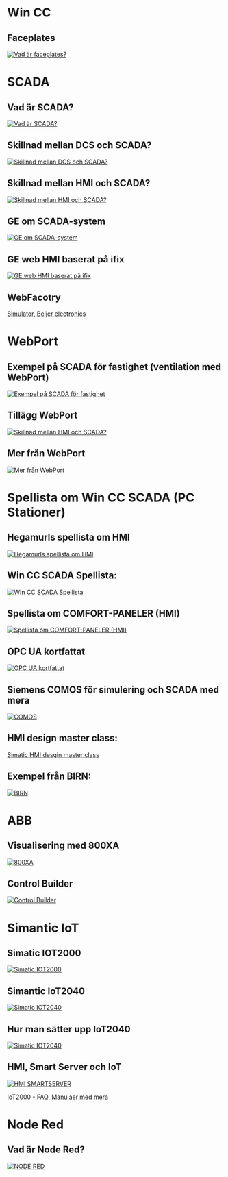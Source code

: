# Win CC
## Faceplates
[![Vad är faceplates?](http://img.youtube.com/vi/adb0mcOMDm4/0.jpg)](https://www.youtube.com/watch?v=adb0mcOMDm4 "TIA Portal: How to use Faceplate in WinCC")

# SCADA
## Vad är SCADA?
[![Vad är SCADA?](http://img.youtube.com/vi/nlFM1q9QPJw/0.jpg)](https://www.youtube.com/watch?v=nlFM1q9QPJw "What is SCADA?")

## Skillnad mellan DCS och SCADA?
[![Skillnad mellan DCS och SCADA?](http://img.youtube.com/vi/B3YVpgs9RY4/0.jpg)](https://www.youtube.com/watch?v=B3YVpgs9RY4 "What are the Differences between DCS and SCADA?")

## Skillnad mellan HMI och SCADA?
[![Skillnad mellan HMI och SCADA?](http://img.youtube.com/vi/xvVCSYt_YsQ/0.jpg)](https://www.youtube.com/watch?v=xvVCSYt_YsQ&ab_channel=RealPars "What is the difference between SCADA and HMI?")

## GE om SCADA-system
[![GE om SCADA-system](http://img.youtube.com/vi/ALZiNglO0XE/0.jpg)](https://www.youtube.com/watch?v=ALZiNglO0XE "Efficient Operators with High Performance HMI")

## GE web HMI baserat på ifix
[![GE web HMI baserat på ifix](http://img.youtube.com/vi/zYjBNdPk06U/0.jpg)](https://www.youtube.com/watch?v=zYjBNdPk06U&ab_channel=GEDigital "What’s New On-Premise to Cloud in HMI/SCADA?")


## WebFacotry 
[Simulator, Beijer electronics](https://demo.i4scada.de/process.html)

# WebPort
## Exempel på SCADA för fastighet (ventilation med WebPort)
[![Exempel på SCADA för fastighet](http://img.youtube.com/vi/ojDrCH419ic/0.jpg)](https://www.youtube.com/watch?v=ojDrCH419ic&feature=youtu.be "Web Port HMI/SCADA: Snabböverblick systembilder")

## Tillägg WebPort
[![Skillnad mellan HMI och SCADA?](http://img.youtube.com/vi/p7UE7QDvcRY/0.jpg)](https://www.youtube.com/watch?v=p7UE7QDvcRY&feature=youtu.be "Web Port HMI/SCADA: Skapa systembilder")

## Mer från WebPort
[![Mer från WebPort](http://img.youtube.com/vi/76YqAEX4zYU/0.jpg)](https://www.youtube.com/channel/UCkYdF5cqOfi6o5toWylPk5w/videos "Moldeo AB")


# Spellista om Win CC SCADA (PC Stationer)
## Hegamurls spellista om HMI
[![Hegamurls spellista om HMI](http://img.youtube.com/vi/cUN7lic-1hE/0.jpg)](https://www.youtube.com/watch?v=cUN7lic-1hE&list=PLtGimRyb0S0hgH5mWFTIo1DkP0kiG-qhU&ab_channel=Hegamurl "TIA Portal: HMI/TP Integration (Human Machine Interface)")

## Win CC SCADA Spellista:
[![Win CC SCADA Spellista](http://img.youtube.com/vi/3i1igeTPwGw/0.jpg)](https://www.youtube.com/watch?v=3i1igeTPwGw&list=PLCIyM9UeTXJh10D877mmGAjLbzFJdc18h "PLC SCADA Tutorial 5: Data logging & Alarm Logging in SCADA")

## Spellista om COMFORT-PANELER (HMI)
[![Spellista om COMFORT-PANELER (HMI)](http://img.youtube.com/vi/vUb_coL1yy0/0.jpg)](https://www.youtube.com/watch?v=vUb_coL1yy0&list=PLXgzIIGmsGirF1sZp0VojRPreub1E9ckW "Lesson 1- Create your first WinCC TIA Portal HMI Project")

## OPC UA kortfattat
[![OPC UA kortfattat](http://img.youtube.com/vi/-tDGzwsBokY/0.jpg)](https://www.youtube.com/watch?v=-tDGzwsBokY "What is OPC? UA in a Minute")

## Siemens COMOS för simulering och SCADA med mera
[![COMOS](http://img.youtube.com/vi/y7N9Bq3AVmA/0.jpg)](https://www.youtube.com/watch?v=y7N9Bq3AVmA "Powerful 3D Visualization with COMOS Walkinside")

## HMI design master class: 
[Simatic HMI desgin master class](https://new.siemens.com/global/en/products/automation/simatic-hmi/design-masterclass.html)

## Exempel från BIRN:
[![BIRN](http://img.youtube.com/vi/Z5ss2rkJBY4/0.jpg)](https://www.youtube.com/watch?v=Z5ss2rkJBY4 "Vald. Birn & SIMATIC SCADA systems")

# ABB
## Visualisering med 800XA
[![800XA](http://img.youtube.com/vi/lhLc4UqIIFw/0.jpg)](https://www.youtube.com/watch?v=lhLc4UqIIFw&list=PL89DBE0176084B957 "ABB Ability™ System 800xA 6.1")


## Control Builder
[![Control Builder](http://img.youtube.com/vi/pHSAPbwuI34/0.jpg)](https://www.youtube.com/watch?v=pHSAPbwuI34&list=PLLOq6fSyEfG0l2_ZYBp9yMdRq-h6sbXEd "Compact Control Builder - Control Diagram Editor - Part 1. Getting started")


# Simantic IoT
## Simatic IOT2000
[![Simatic IOT2000](http://img.youtube.com/vi/0hJSrAgzqFw/0.jpg)](https://www.youtube.com/watch?v=0hJSrAgzqFw "Simatic IOT2000 - WHAT IS IT !!!")

## Simantic IoT2040
[![Simatic IOT2040](http://img.youtube.com/vi/5LLJO0HRx4Q/0.jpg)](https://www.youtube.com/watch?v=5LLJO0HRx4Q "SIMATIC IOT2040 from Siemens - The IoT Gateway")

## Hur man sätter upp IoT2040
[![Simatic IOT2040](http://img.youtube.com/vi/e7Q1Sk9Dk4A/0.jpg)](https://www.youtube.com/watch?v=e7Q1Sk9Dk4A&ab_channel=Electro-Matic "How To Set Up A Siemens Simatic IoT2040")


## HMI, Smart Server och IoT

[![HMI SMARTSERVER](http://img.youtube.com/vi/kOGYYBxT1TA/0.jpg)](https://www.youtube.com/watch?v=kOGYYBxT1TA&list=PLCIyM9UeTXJg5EtEkd2tTlOeLE_drnEGJ&index=4 "Smart Server configuration in Human Machine Interface using Internet of Thing (IOT)")

[IoT2000 - FAQ, Manulaer med mera](https://support.industry.siemens.com/tf/ww/en/threads/308/?page=0&pageSize=10)


# Node Red
## Vad är Node Red?
[![NODE RED](http://img.youtube.com/vi/vYreeoCoQPI/0.jpg)](https://www.youtube.com/watch?v=vYreeoCoQPI "Node-RED Introduction")
